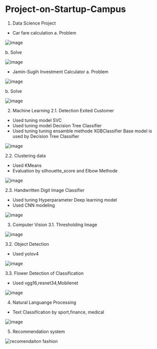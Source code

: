 # Project-on-Startup-Campus

1. Data Science Project
- Car fare calculation
a. Problem

![image](https://user-images.githubusercontent.com/87234353/208813924-449cb8f6-02bf-454f-a6fa-6199a5aa78b5.png)

b. Solve

![image](https://user-images.githubusercontent.com/87234353/208813933-9d324032-f48f-49bf-b49e-cc4f83982dce.png)

- Jamin-Sugih Investment Calculator
a. Problem

![image](https://user-images.githubusercontent.com/87234353/208814019-d651341a-2da3-4f65-950b-061c4ee1a8a9.png)

b. Solve

![image](https://user-images.githubusercontent.com/87234353/208814084-061cbce1-a9be-4cf1-ac38-8db1cdcca8ac.png)

2. Machine Learning
2.1. Detection Exited Customer
 - Used tuning model SVC
 - Used tuning model Decision Tree Classifier 
 - Used tuning tuning ensamble methode XGBClassifier
Base model is used by Decision Tree Classifier

![image](https://user-images.githubusercontent.com/87234353/208814712-9254677c-686c-44ea-992d-5c03ef7542e8.png)

2.2. Clustering data
  - Used KMeans
  - Evaluation by silhouette_score and Elbow Methode

![image](https://user-images.githubusercontent.com/87234353/208815519-416a9234-48a9-4d28-b883-7ca31d225d49.png)

2.3. Handwritten Digit Image Classifier
  - Used tuning Hyperparameter Deep learning model
  - Used CNN modeling

![image](https://user-images.githubusercontent.com/87234353/208816053-9b0ddd92-6fde-41cc-81be-dd0b15d71a9e.png)

3. Computer Vision
3.1. Thresholding Image

![image](https://user-images.githubusercontent.com/87234353/208816125-c7f91729-65a5-4bda-9847-78c9d97d263b.png)

3.2. Object Detection
  - Used yolov4

![image](https://user-images.githubusercontent.com/87234353/208816175-89c581d3-4434-4236-a47b-7d59ba724cce.png)

3.3. Flower Detection of Classification
  - Used vgg16,resnet34,Mobilenet

![image](https://user-images.githubusercontent.com/87234353/208816290-affa4526-8f98-41e1-8598-9a5a45a6e2f3.png)

4. Natural Languange Processing
  - Text Classification by sport,finance, medical
  
  ![image](https://user-images.githubusercontent.com/87234353/208816485-6fc35124-c5c5-4a9d-b4af-e990605e1a21.png)

5. Recommendation system

![recomendaiton fashion](https://user-images.githubusercontent.com/87234353/208816785-80137b02-5312-474c-920e-1979a3e2584e.png)

